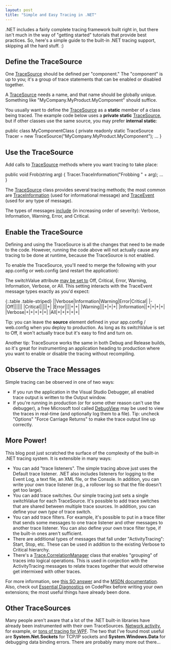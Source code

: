 ```yaml
---
layout: post
title: "Simple and Easy Tracing in .NET"
---
```

.NET includes a fairly complete tracing framework built right in, but there isn't much in the way of "getting started" tutorials that provide best practices. So, here's a simple guide to the built-in .NET tracing support, skipping all the hard stuff. :)

## Define the TraceSource

One [TraceSource](http://msdn.microsoft.com/en-us/library/system.diagnostics.tracesource.aspx) should be defined per "component." The "component" is up to you; it's a group of trace statements that can be enabled or disabled together.

A [TraceSource](http://msdn.microsoft.com/en-us/library/system.diagnostics.tracesource.aspx) needs a name, and that name should be globally unique. Something like "MyCompany.MyProduct.MyComponent" should suffice.

You usually want to define the [TraceSource](http://msdn.microsoft.com/en-us/library/system.diagnostics.tracesource.aspx) as a **static** member of a class being traced. The example code below uses a **private static** [TraceSource](http://msdn.microsoft.com/en-us/library/system.diagnostics.tracesource.aspx), but if other classes use the same source, you may prefer **internal static**:

public class MyComponentClass
{
  private readonly static TraceSource Tracer = new TraceSource("MyCompany.MyProduct.MyComponent");
  ...
}

## Use the TraceSource

Add calls to [TraceSource](http://msdn.microsoft.com/en-us/library/system.diagnostics.tracesource.aspx) methods where you want tracing to take place:

public void Frob(string arg)
{
  Tracer.TraceInformation("Frobbing " + arg);
  ...
}

The [TraceSource](http://msdn.microsoft.com/en-us/library/system.diagnostics.tracesource.aspx) class provides several tracing methods; the most common are [TraceInformation](http://msdn.microsoft.com/en-us/library/system.diagnostics.tracesource.traceinformation.aspx) (used for informational message) and [TraceEvent](http://msdn.microsoft.com/en-us/library/system.diagnostics.tracesource.traceevent.aspx) (used for any type of message).

The types of messages [include](http://msdn.microsoft.com/en-us/library/system.diagnostics.traceeventtype.aspx) (in increasing order of severity): Verbose, Information, Warning, Error, and Critical.

## Enable the TraceSource

Defining and using the TraceSource is all the changes that need to be made to the code. However, running the code above will not actually cause any tracing to be done at runtime, because the TraceSource is not enabled.

To enable the TraceSource, you'll need to merge the following with your app.config or web.config (and restart the application):

<configuration>
  <system.diagnostics>
    <sources>
      <source name="MyCompany.MyProduct.MyComponent" switchValue="All" />
    </sources>
  </system.diagnostics>
</configuration>

The switchValue attribute [may be set to](http://msdn.microsoft.com/en-us/library/system.diagnostics.sourcelevels.aspx) Off, Critical, Error, Warning, Information, Verbose, or All. This setting interacts with the TraceEvent message types exactly as you'd expect:

<div class="panel panel-default" markdown="1">

{:.table .table-striped}
||Verbose|Information|Warning|Error|Critical|
|-
|Off||||||
|Critical|||||+|
|Error||||+|+|
|Warning|||+|+|+|
|Information||+|+|+|+|
|Verbose|+|+|+|+|+|
|All|+|+|+|+|+|

</div>

Tip: you can leave the **source** element defined in your app.config / web.config when you deploy to production. As long as its switchValue is set to Off, it won't actually trace but it's easy to find and turn on.

Another tip: TraceSource works the same in both Debug and Release builds, so it's great for instrumenting an application heading to production where you want to enable or disable the tracing without recompiling.

## Observe the Trace Messages

Simple tracing can be observed in one of two ways:

- If you run the application in the Visual Studio Debugger, all enabled trace output is written to the Output window.
- If you're running in production (or for some other reason can't use the debugger), a free Microsoft tool called [DebugView](http://technet.microsoft.com/en-us/sysinternals/bb896647) may be used to view the traces in real-time (and optionally log them to a file). Tip: uncheck "Options" "Force Carriage Returns" to make the trace output line up correctly.

## More Power!

This blog post just scratched the surface of the complexity of the built-in .NET tracing system. It is extensible in many ways:

 - You can add "trace listeners". The simple tracing above just uses the Default trace listener. .NET also includes listeners for logging to the Event Log, a text file, an XML file, or the Console. In addition, you can write your own trace listener (e.g., a rollover log so that the file doesn't get too large).
 - You can add trace switches. Our simple tracing just sets a single switchValue for each TraceSource. It's possible to add trace switches that are shared between multiple trace sources. In addition, you can define your own _type_ of trace switch.
 - You can add trace filters. For example, it's possible to put in a trace filter that sends some messages to one trace listener and other messages to another trace listener. You can also define your own trace filter type, if the built-in ones aren't sufficient.
 - There are additional types of messages that fall under "ActivityTracing": Start, Stop, etc. These can be used in addition to the existing Verbose to Critical hierarchy.
 - There's a [Trace.CorrelationManager](http://msdn.microsoft.com/en-us/library/system.diagnostics.trace.correlationmanager.aspx) class that enables "grouping" of traces into logical operations. This is used in conjection with the ActivityTracing messages to relate traces together that would otherwise get intermixed with other traces.

For more information, see [this SO answer](http://stackoverflow.com/questions/576185/logging-best-practices/939944#939944) and the [MSDN documentation](http://msdn.microsoft.com/en-us/library/zs6s4h68.aspx). Also, check out [Essential Diagnostics](http://essentialdiagnostics.codeplex.com/) on CodePlex before writing your own extensions; the most useful things have already been done.

## Other TraceSources

Many people aren't aware that a lot of the .NET built-in libraries have already been instrumented with their own TraceSources. [Network activity](http://msdn.microsoft.com/en-us/library/ty48b824(v=VS.100).aspx), for example, or [tons of tracing for WPF](http://msdn.microsoft.com/en-us/library/system.diagnostics.presentationtracesources.aspx). The two that I've found most useful are **System.Net.Sockets** for TCP/IP sockets and **System.Windows.Data** for debugging data binding errors. There are probably many more out there...


